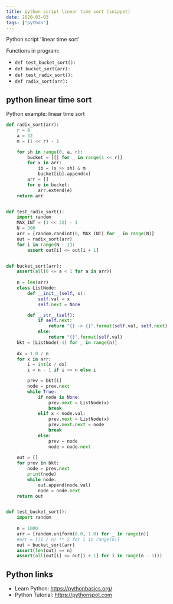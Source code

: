 ```yaml
---
title: python script linear time sort (snippet)
date: 2020-03-03
tags: ["python"]
---
```

Python script 'linear time sort'

Functions in program: 
* `def test_bucket_sort():`
* `def bucket_sort(arr):`
* `def test_radix_sort():`
* `def radix_sort(arr):`

## python linear time sort

Python example: linear time sort

```python
def radix_sort(arr):
    r = 8
    a = 32
    m = (1 << r) - 1

    for sh in range(0, a, r):
        bucket = [[] for _ in range(1 << r)]
        for x in arr:
            ib = (x >> sh) & m
            bucket[ib].append(x)
        arr = []
        for e in bucket:
            arr.extend(e)
    return arr


def test_radix_sort():
    import random
    MAX_INT = (1 << 32) - 1
    N = 300
    arr = [random.randint(0, MAX_INT) for _ in range(N)]
    out = radix_sort(arr)
    for i in range(N - 1):
        assert out[i] <= out[i + 1]


def bucket_sort(arr):
    assert(all(0 <= a < 1 for a in arr))
    
    n = len(arr)
    class ListNode:
        def __init__(self, x):
            self.val = x
            self.next = None

        def __str__(self):
            if self.next:
                return "{} -> {}".format(self.val, self.next)
            else:
                return "{}".format(self.val)
    bkt = [ListNode(-1) for _ in range(n)] 
    
    dx = 1.0 / n
    for x in arr:
        i = int(x / dx)
        i = n - 1 if i >= n else i

        prev = bkt[i]
        node = prev.next
        while True:
            if node is None:
                prev.next = ListNode(x)
                break
            elif x < node.val:
                prev.next = ListNode(x)
                prev.next.next = node
                break
            else:
                prev = node
                node = node.next
            
    out = []
    for prev in bkt:
        node = prev.next
        print(node)
        while node:
            out.append(node.val)
            node = node.next
    return out


def test_bucket_sort():
    import random
    
    n = 1000
    arr = [random.uniform(0.0, 1.0) for _ in range(n)]
    #arr = [(i / n) ** 2 for i in range(n)]
    out = bucket_sort(arr)
    assert(len(out) == n)
    assert(all(out[i] <= out[i + 1] for i in range(n - 1)))


```

## Python links

- Learn Python: https://pythonbasics.org/
- Python Tutorial: https://pythonspot.com
